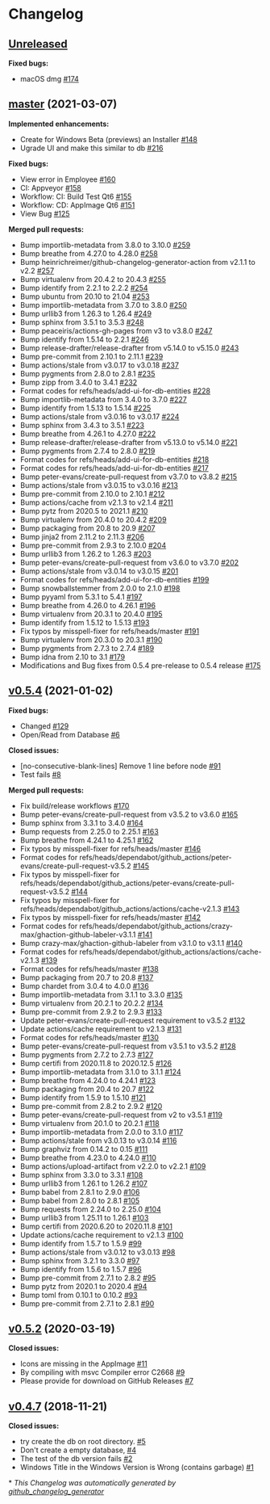# Changelog

## [Unreleased](https://github.com/jmuelbert/jmbde-QT/tree/HEAD)

**Fixed bugs:**

- macOS dmg [\#174](https://github.com/jmuelbert/jmbde-QT/issues/174)

## [master](https://github.com/jmuelbert/jmbde-QT/tree/master) (2021-03-07)

**Implemented enhancements:**

- Create for Windows Beta \(previews\) an Installer [\#148](https://github.com/jmuelbert/jmbde-QT/issues/148)
- Ugrade UI and make this similar to db [\#216](https://github.com/jmuelbert/jmbde-QT/pull/216)

**Fixed bugs:**

- View error in Employee [\#160](https://github.com/jmuelbert/jmbde-QT/issues/160)
- CI: Appveyor [\#158](https://github.com/jmuelbert/jmbde-QT/issues/158)
- Workflow: CI: Build Test Qt6 [\#155](https://github.com/jmuelbert/jmbde-QT/issues/155)
- Workflow: CD: AppImage Qt6 [\#151](https://github.com/jmuelbert/jmbde-QT/issues/151)
- View Bug [\#125](https://github.com/jmuelbert/jmbde-QT/issues/125)

**Merged pull requests:**

- Bump importlib-metadata from 3.8.0 to 3.10.0 [\#259](https://github.com/jmuelbert/jmbde-QT/pull/259)
- Bump breathe from 4.27.0 to 4.28.0 [\#258](https://github.com/jmuelbert/jmbde-QT/pull/258)
- Bump heinrichreimer/github-changelog-generator-action from v2.1.1 to v2.2 [\#257](https://github.com/jmuelbert/jmbde-QT/pull/257)
- Bump virtualenv from 20.4.2 to 20.4.3 [\#255](https://github.com/jmuelbert/jmbde-QT/pull/255)
- Bump identify from 2.2.1 to 2.2.2 [\#254](https://github.com/jmuelbert/jmbde-QT/pull/254)
- Bump ubuntu from 20.10 to 21.04 [\#253](https://github.com/jmuelbert/jmbde-QT/pull/253)
- Bump importlib-metadata from 3.7.0 to 3.8.0 [\#250](https://github.com/jmuelbert/jmbde-QT/pull/250)
- Bump urllib3 from 1.26.3 to 1.26.4 [\#249](https://github.com/jmuelbert/jmbde-QT/pull/249)
- Bump sphinx from 3.5.1 to 3.5.3 [\#248](https://github.com/jmuelbert/jmbde-QT/pull/248)
- Bump peaceiris/actions-gh-pages from v3 to v3.8.0 [\#247](https://github.com/jmuelbert/jmbde-QT/pull/247)
- Bump identify from 1.5.14 to 2.2.1 [\#246](https://github.com/jmuelbert/jmbde-QT/pull/246)
- Bump release-drafter/release-drafter from v5.14.0 to v5.15.0 [\#243](https://github.com/jmuelbert/jmbde-QT/pull/243)
- Bump pre-commit from 2.10.1 to 2.11.1 [\#239](https://github.com/jmuelbert/jmbde-QT/pull/239)
- Bump actions/stale from v3.0.17 to v3.0.18 [\#237](https://github.com/jmuelbert/jmbde-QT/pull/237)
- Bump pygments from 2.8.0 to 2.8.1 [\#235](https://github.com/jmuelbert/jmbde-QT/pull/235)
- Bump zipp from 3.4.0 to 3.4.1 [\#232](https://github.com/jmuelbert/jmbde-QT/pull/232)
- Format codes for refs/heads/add-ui-for-db-entities [\#228](https://github.com/jmuelbert/jmbde-QT/pull/228)
- Bump importlib-metadata from 3.4.0 to 3.7.0 [\#227](https://github.com/jmuelbert/jmbde-QT/pull/227)
- Bump identify from 1.5.13 to 1.5.14 [\#225](https://github.com/jmuelbert/jmbde-QT/pull/225)
- Bump actions/stale from v3.0.16 to v3.0.17 [\#224](https://github.com/jmuelbert/jmbde-QT/pull/224)
- Bump sphinx from 3.4.3 to 3.5.1 [\#223](https://github.com/jmuelbert/jmbde-QT/pull/223)
- Bump breathe from 4.26.1 to 4.27.0 [\#222](https://github.com/jmuelbert/jmbde-QT/pull/222)
- Bump release-drafter/release-drafter from v5.13.0 to v5.14.0 [\#221](https://github.com/jmuelbert/jmbde-QT/pull/221)
- Bump pygments from 2.7.4 to 2.8.0 [\#219](https://github.com/jmuelbert/jmbde-QT/pull/219)
- Format codes for refs/heads/add-ui-for-db-entities [\#218](https://github.com/jmuelbert/jmbde-QT/pull/218)
- Format codes for refs/heads/add-ui-for-db-entities [\#217](https://github.com/jmuelbert/jmbde-QT/pull/217)
- Bump peter-evans/create-pull-request from v3.7.0 to v3.8.2 [\#215](https://github.com/jmuelbert/jmbde-QT/pull/215)
- Bump actions/stale from v3.0.15 to v3.0.16 [\#213](https://github.com/jmuelbert/jmbde-QT/pull/213)
- Bump pre-commit from 2.10.0 to 2.10.1 [\#212](https://github.com/jmuelbert/jmbde-QT/pull/212)
- Bump actions/cache from v2.1.3 to v2.1.4 [\#211](https://github.com/jmuelbert/jmbde-QT/pull/211)
- Bump pytz from 2020.5 to 2021.1 [\#210](https://github.com/jmuelbert/jmbde-QT/pull/210)
- Bump virtualenv from 20.4.0 to 20.4.2 [\#209](https://github.com/jmuelbert/jmbde-QT/pull/209)
- Bump packaging from 20.8 to 20.9 [\#207](https://github.com/jmuelbert/jmbde-QT/pull/207)
- Bump jinja2 from 2.11.2 to 2.11.3 [\#206](https://github.com/jmuelbert/jmbde-QT/pull/206)
- Bump pre-commit from 2.9.3 to 2.10.0 [\#204](https://github.com/jmuelbert/jmbde-QT/pull/204)
- Bump urllib3 from 1.26.2 to 1.26.3 [\#203](https://github.com/jmuelbert/jmbde-QT/pull/203)
- Bump peter-evans/create-pull-request from v3.6.0 to v3.7.0 [\#202](https://github.com/jmuelbert/jmbde-QT/pull/202)
- Bump actions/stale from v3.0.14 to v3.0.15 [\#201](https://github.com/jmuelbert/jmbde-QT/pull/201)
- Format codes for refs/heads/add-ui-for-db-entities [\#199](https://github.com/jmuelbert/jmbde-QT/pull/199)
- Bump snowballstemmer from 2.0.0 to 2.1.0 [\#198](https://github.com/jmuelbert/jmbde-QT/pull/198)
- Bump pyyaml from 5.3.1 to 5.4.1 [\#197](https://github.com/jmuelbert/jmbde-QT/pull/197)
- Bump breathe from 4.26.0 to 4.26.1 [\#196](https://github.com/jmuelbert/jmbde-QT/pull/196)
- Bump virtualenv from 20.3.1 to 20.4.0 [\#195](https://github.com/jmuelbert/jmbde-QT/pull/195)
- Bump identify from 1.5.12 to 1.5.13 [\#193](https://github.com/jmuelbert/jmbde-QT/pull/193)
- Fix typos by misspell-fixer for refs/heads/master [\#191](https://github.com/jmuelbert/jmbde-QT/pull/191)
- Bump virtualenv from 20.3.0 to 20.3.1 [\#190](https://github.com/jmuelbert/jmbde-QT/pull/190)
- Bump pygments from 2.7.3 to 2.7.4 [\#189](https://github.com/jmuelbert/jmbde-QT/pull/189)
- Bump idna from 2.10 to 3.1 [\#179](https://github.com/jmuelbert/jmbde-QT/pull/179)
- Modifications and Bug fixes from 0.5.4 pre-release to 0.5.4 release [\#175](https://github.com/jmuelbert/jmbde-QT/pull/175)

## [v0.5.4](https://github.com/jmuelbert/jmbde-QT/tree/v0.5.4) (2021-01-02)

**Fixed bugs:**

- Changed [\#129](https://github.com/jmuelbert/jmbde-QT/issues/129)
- Open/Read from Database [\#6](https://github.com/jmuelbert/jmbde-QT/issues/6)

**Closed issues:**

- \[no-consecutive-blank-lines\] Remove 1 line before node [\#91](https://github.com/jmuelbert/jmbde-QT/issues/91)
- Test fails [\#8](https://github.com/jmuelbert/jmbde-QT/issues/8)

**Merged pull requests:**

- Fix build/release workflows [\#170](https://github.com/jmuelbert/jmbde-QT/pull/170)
- Bump peter-evans/create-pull-request from v3.5.2 to v3.6.0 [\#165](https://github.com/jmuelbert/jmbde-QT/pull/165)
- Bump sphinx from 3.3.1 to 3.4.0 [\#164](https://github.com/jmuelbert/jmbde-QT/pull/164)
- Bump requests from 2.25.0 to 2.25.1 [\#163](https://github.com/jmuelbert/jmbde-QT/pull/163)
- Bump breathe from 4.24.1 to 4.25.1 [\#162](https://github.com/jmuelbert/jmbde-QT/pull/162)
- Fix typos by misspell-fixer for refs/heads/master [\#146](https://github.com/jmuelbert/jmbde-QT/pull/146)
- Format codes for refs/heads/dependabot/github\_actions/peter-evans/create-pull-request-v3.5.2 [\#145](https://github.com/jmuelbert/jmbde-QT/pull/145)
- Fix typos by misspell-fixer for refs/heads/dependabot/github\_actions/peter-evans/create-pull-request-v3.5.2 [\#144](https://github.com/jmuelbert/jmbde-QT/pull/144)
- Fix typos by misspell-fixer for refs/heads/dependabot/github\_actions/actions/cache-v2.1.3 [\#143](https://github.com/jmuelbert/jmbde-QT/pull/143)
- Fix typos by misspell-fixer for refs/heads/master [\#142](https://github.com/jmuelbert/jmbde-QT/pull/142)
- Format codes for refs/heads/dependabot/github\_actions/crazy-max/ghaction-github-labeler-v3.1.1 [\#141](https://github.com/jmuelbert/jmbde-QT/pull/141)
- Bump crazy-max/ghaction-github-labeler from v3.1.0 to v3.1.1 [\#140](https://github.com/jmuelbert/jmbde-QT/pull/140)
- Format codes for refs/heads/dependabot/github\_actions/actions/cache-v2.1.3 [\#139](https://github.com/jmuelbert/jmbde-QT/pull/139)
- Format codes for refs/heads/master [\#138](https://github.com/jmuelbert/jmbde-QT/pull/138)
- Bump packaging from 20.7 to 20.8 [\#137](https://github.com/jmuelbert/jmbde-QT/pull/137)
- Bump chardet from 3.0.4 to 4.0.0 [\#136](https://github.com/jmuelbert/jmbde-QT/pull/136)
- Bump importlib-metadata from 3.1.1 to 3.3.0 [\#135](https://github.com/jmuelbert/jmbde-QT/pull/135)
- Bump virtualenv from 20.2.1 to 20.2.2 [\#134](https://github.com/jmuelbert/jmbde-QT/pull/134)
- Bump pre-commit from 2.9.2 to 2.9.3 [\#133](https://github.com/jmuelbert/jmbde-QT/pull/133)
- Update peter-evans/create-pull-request requirement to v3.5.2 [\#132](https://github.com/jmuelbert/jmbde-QT/pull/132)
- Update actions/cache requirement to v2.1.3 [\#131](https://github.com/jmuelbert/jmbde-QT/pull/131)
- Format codes for refs/heads/master [\#130](https://github.com/jmuelbert/jmbde-QT/pull/130)
- Bump peter-evans/create-pull-request from v3.5.1 to v3.5.2 [\#128](https://github.com/jmuelbert/jmbde-QT/pull/128)
- Bump pygments from 2.7.2 to 2.7.3 [\#127](https://github.com/jmuelbert/jmbde-QT/pull/127)
- Bump certifi from 2020.11.8 to 2020.12.5 [\#126](https://github.com/jmuelbert/jmbde-QT/pull/126)
- Bump importlib-metadata from 3.1.0 to 3.1.1 [\#124](https://github.com/jmuelbert/jmbde-QT/pull/124)
- Bump breathe from 4.24.0 to 4.24.1 [\#123](https://github.com/jmuelbert/jmbde-QT/pull/123)
- Bump packaging from 20.4 to 20.7 [\#122](https://github.com/jmuelbert/jmbde-QT/pull/122)
- Bump identify from 1.5.9 to 1.5.10 [\#121](https://github.com/jmuelbert/jmbde-QT/pull/121)
- Bump pre-commit from 2.8.2 to 2.9.2 [\#120](https://github.com/jmuelbert/jmbde-QT/pull/120)
- Bump peter-evans/create-pull-request from v2 to v3.5.1 [\#119](https://github.com/jmuelbert/jmbde-QT/pull/119)
- Bump virtualenv from 20.1.0 to 20.2.1 [\#118](https://github.com/jmuelbert/jmbde-QT/pull/118)
- Bump importlib-metadata from 2.0.0 to 3.1.0 [\#117](https://github.com/jmuelbert/jmbde-QT/pull/117)
- Bump actions/stale from v3.0.13 to v3.0.14 [\#116](https://github.com/jmuelbert/jmbde-QT/pull/116)
- Bump graphviz from 0.14.2 to 0.15 [\#111](https://github.com/jmuelbert/jmbde-QT/pull/111)
- Bump breathe from 4.23.0 to 4.24.0 [\#110](https://github.com/jmuelbert/jmbde-QT/pull/110)
- Bump actions/upload-artifact from v2.2.0 to v2.2.1 [\#109](https://github.com/jmuelbert/jmbde-QT/pull/109)
- Bump sphinx from 3.3.0 to 3.3.1 [\#108](https://github.com/jmuelbert/jmbde-QT/pull/108)
- Bump urllib3 from 1.26.1 to 1.26.2 [\#107](https://github.com/jmuelbert/jmbde-QT/pull/107)
- Bump babel from 2.8.1 to 2.9.0 [\#106](https://github.com/jmuelbert/jmbde-QT/pull/106)
- Bump babel from 2.8.0 to 2.8.1 [\#105](https://github.com/jmuelbert/jmbde-QT/pull/105)
- Bump requests from 2.24.0 to 2.25.0 [\#104](https://github.com/jmuelbert/jmbde-QT/pull/104)
- Bump urllib3 from 1.25.11 to 1.26.1 [\#103](https://github.com/jmuelbert/jmbde-QT/pull/103)
- Bump certifi from 2020.6.20 to 2020.11.8 [\#101](https://github.com/jmuelbert/jmbde-QT/pull/101)
- Update actions/cache requirement to v2.1.3 [\#100](https://github.com/jmuelbert/jmbde-QT/pull/100)
- Bump identify from 1.5.7 to 1.5.9 [\#99](https://github.com/jmuelbert/jmbde-QT/pull/99)
- Bump actions/stale from v3.0.12 to v3.0.13 [\#98](https://github.com/jmuelbert/jmbde-QT/pull/98)
- Bump sphinx from 3.2.1 to 3.3.0 [\#97](https://github.com/jmuelbert/jmbde-QT/pull/97)
- Bump identify from 1.5.6 to 1.5.7 [\#96](https://github.com/jmuelbert/jmbde-QT/pull/96)
- Bump pre-commit from 2.7.1 to 2.8.2 [\#95](https://github.com/jmuelbert/jmbde-QT/pull/95)
- Bump pytz from 2020.1 to 2020.4 [\#94](https://github.com/jmuelbert/jmbde-QT/pull/94)
- Bump toml from 0.10.1 to 0.10.2 [\#93](https://github.com/jmuelbert/jmbde-QT/pull/93)
- Bump pre-commit from 2.7.1 to 2.8.1 [\#90](https://github.com/jmuelbert/jmbde-QT/pull/90)

## [v0.5.2](https://github.com/jmuelbert/jmbde-QT/tree/v0.5.2) (2020-03-19)

**Closed issues:**

- Icons are missing in the AppImage [\#11](https://github.com/jmuelbert/jmbde-QT/issues/11)
- By compiling with msvc Compiler error  C2668 [\#9](https://github.com/jmuelbert/jmbde-QT/issues/9)
- Please provide for download on GitHub Releases [\#7](https://github.com/jmuelbert/jmbde-QT/issues/7)

## [v0.4.7](https://github.com/jmuelbert/jmbde-QT/tree/v0.4.7) (2018-11-21)

**Closed issues:**

- try create the db on root directory.  [\#5](https://github.com/jmuelbert/jmbde-QT/issues/5)
- Don't create a empty database, [\#4](https://github.com/jmuelbert/jmbde-QT/issues/4)
- The test of the db version fails [\#2](https://github.com/jmuelbert/jmbde-QT/issues/2)
- Windows Title in the Windows Version is Wrong \(contains garbage\) [\#1](https://github.com/jmuelbert/jmbde-QT/issues/1)



\* *This Changelog was automatically generated by [github_changelog_generator](https://github.com/github-changelog-generator/github-changelog-generator)*
